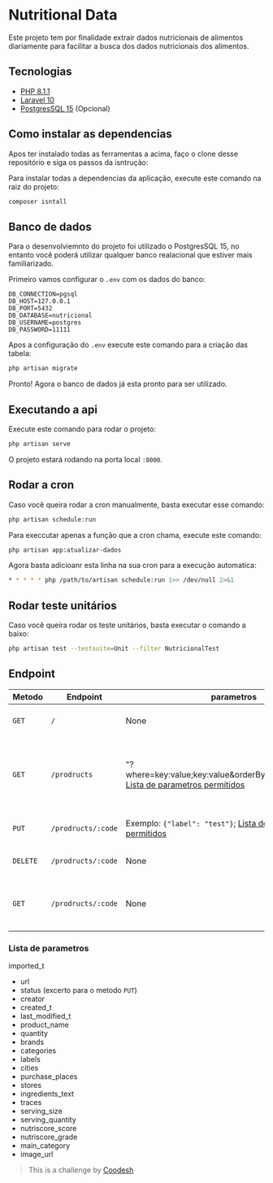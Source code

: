 # Nutritional Data
Este projeto tem por finalidade extrair dados nutricionais de alimentos diariamente para facilitar a busca dos dados nutricionais dos alimentos.

## Tecnologias
- [PHP 8.1.1](https://www.php.net/)
- [Laravel 10](https://laravel.com/docs/10.x/installation)
- [PostgresSQL 15](https://www.postgresql.org/) (Opcional)

## Como instalar as dependencias
Apos ter instalado todas as ferramentas a acima, faço o clone desse repositório e siga os passos da isntrução:

Para instalar todas a dependencias da aplicação, execute este comando na raiz do projeto:
```bash
composer isntall
```

## Banco de dados
Para o desenvolviemnto do projeto foi utilizado o PostgresSQL 15, no entanto você poderá utilizar qualquer banco realacional que estiver mais familiarizado.

Primeiro vamos configurar o `.env` com os dados do banco:
```
DB_CONNECTION=pgsql
DB_HOST=127.0.0.1
DB_PORT=5432
DB_DATABASE=nutricional
DB_USERNAME=postgres
DB_PASSWORD=11111
```

Apos a configuração do `.env` execute este comando para a criação das tabela:
```bash
php artisan migrate
```
Pronto! Agora o banco de dados já esta pronto para ser utilizado.

## Executando a api
Execute este comando para rodar o projeto:
```bash
php artisan serve
```
O projeto estará rodando na porta local `:8000`.

## Rodar a cron
Caso você queira rodar a cron manualmente, basta executar esse comando:
```bash
php artisan schedule:run
```

Para execcutar apenas a função que a cron chama, execute este comando:
```bash
php artisan app:atualizar-dados
```

Agora basta adicioanr esta linha na sua cron para a execução automatica:
```bash
* * * * * php /path/to/artisan schedule:run 1>> /dev/null 2>&1
```

## Rodar teste unitários
Caso você queira rodar os teste unitários, basta executar o comando a baixo:
```bash
php artisan test --testsuite=Unit --filter NutricionalTest
```

## Endpoint

|Metodo|Endpoint|parametros|Detalhes|
|-|-|-|-|
|`GET`|`/`|None|Exibe os dados da aplicação.|
|`GET`|`/prodructs`|"?where=key:value;key:value&orderBy=key:asc;key:desc"; [Lista de parametros permitidos](###-Lista-de-parametros)|acessar a lista completa dos dados nutricionais dos alimentos.|
|`PUT`|`/prodructs/:code`|Exemplo: `{"label": "test"}`; [Lista de parametros permitidos](###-Lista-de-parametros)|Atualiza os dados da apliação.|
|`DELETE`|`/prodructs/:code`|None| Atualiza `status` para `trash`|
|`GET`|`/prodructs/:code`|None|Busca um alimento especifico pelo código.|

### Lista de parametros
imported_t
- url
- status (excerto para o metodo `PUT`)
- creator
- created_t
- last_modified_t
- product_name
- quantity
- brands
- categories
- labels
- cities
- purchase_places
- stores
- ingredients_text
- traces
- serving_size
- serving_quantity
- nutriscore_score
- nutriscore_grade
- main_category
- image_url

> This is a challenge by [Coodesh](https://coodesh.com/)